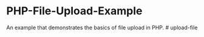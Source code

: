 # PHP-File-Upload-Example
An example that demonstrates the basics of file upload in PHP.
#   u p l o a d - f i l e  
 